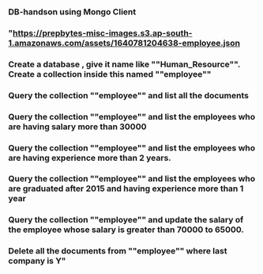### DB-handson using Mongo Client


### "https://prepbytes-misc-images.s3.ap-south-1.amazonaws.com/assets/1640781204638-employee.json

### Create a database , give it name like ""Human_Resource"". Create a collection inside this named ""employee""

### Query the collection ""employee"" and list all the documents
### Query the collection ""employee"" and list the employees who are having salary more than 30000
### Query the collection ""employee"" and list the employees who are having experience more than 2 years.
### Query the collection ""employee"" and list the employees who are graduated after 2015 and having experience more than 1 year 
### Query the collection ""employee"" and update the salary of the employee whose salary is greater than 70000 to 65000.
### Delete all the documents from ""employee"" where last company is Y"
